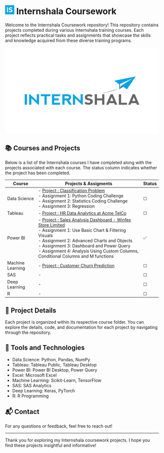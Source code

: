 <h1 align="left"> <img src= "https://github.com/ManjiriSDS/Internshala-Coursework/blob/fc03d92c8d9e78f7d301254f5ddecf84439f0902/unnamed.png" width="30px"> Internshala Coursework </h1> 

Welcome to the Internshala Coursework repository! This repository contains projects completed during various Internshala training courses. Each project reflects practical tasks and assignments that showcase the skills and knowledge acquired from these diverse training programs.

![Logo](internshala.png)

## 📚 Courses and Projects

Below is a list of the Internshala courses I have completed along with the projects associated with each course. The status column indicates whether the project has been completed.

| **Course**           | **Projects & Assigments**                                                                 | **Status** |
|----------------------|-------------------------------------------------------------------------------------|----------------|
| Data Science         | - [Project : Classification Problem](link-to-project) <br> - Assignment 1: Python Coding Challenge <br> - Assignment 2: Statistics Coding Challenge <br> - Assignment 3: Regression  |  &#9744; |
| Tableau              | - [Project : HR Data Analytics at Acme TelCo](link-to-project) | &#9744; |
| Power BI             | - [Project : Sales Analysis Dashboard - Winfex Store Limited](https://github.com/ManjiriSDS/Internshala-Coursework/tree/main/Power%20BI)  <br> - Assignment 1: Use Basic Chart & Filtering Visuals <br> - Assignment 2: Advanced Charts and Objects <br> - Assignment 3: Dashboard and Power Query <br> - Assignment 4: Analysis Using Custom Columns, Conditional Columns and M functions | ✅ |
| Machine Learning     | - [Project : Customer Churn Prediction](link-to-project) | &#9744; |
| SAS                  | - | &#9744; |
| Deep Learning        | - | &#9744; |
| R                    | - | &#9744; |

## 📁 Project Details

Each project is organized within its respective course folder. You can explore the details, code, and documentation for each project by navigating through the repository.

## 🔧 Tools and Technologies

- Data Science: Python, Pandas, NumPy
- Tableau: Tableau Public, Tableau Desktop
- Power BI: Power BI Desktop, Power Query
- Excel: Microsoft Excel
- Machine Learning: Scikit-Learn, TensorFlow
- SAS: SAS Analytics
- Deep Learning: Keras, PyTorch
- R: R Programming

## 📬 Contact

For any questions or feedback, feel free to reach out!

---

Thank you for exploring my Internshala coursework projects. I hope you find these projects insightful and informative!
